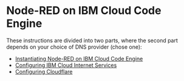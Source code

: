 # Node-RED on IBM Cloud Code Engine
These instructions are divided into two parts, where the second part depends on your choice of DNS provider (chose one):
- [Instantiating Node-RED on IBM Cloud Code Engine](code-engine.md)
- [Configuring IBM Cloud Internet Services](cloud-internet-services.md)
- [Configuring Cloudflare](cloudflare.md)
